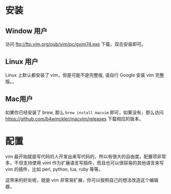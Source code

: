 # 安装

## Window 用户

访问 <ftp://ftp.vim.org/pub/vim/pc/gvim74.exe> 下载，双击安装即可。

## Linux 用户

Linux 上默认都安装了 vim，但是可能不是完整版, 请自行 Google 安装 vim 完整版。。

## Mac用户

如果你已经安装了 brew, 那么 `brew install macvim` 即可，如果没有，那么访问 <https://github.com/b4winckler/macvim/releases> 下载相应的版本。

# 配置

vim 最开始就是写代码的人开发出来写代码的，所以有很大的自由度，配置项非常多，不但支持使用 viml 作为扩展语言写插件，而且也可以很容易的其他语言来写 vim 的插件，比如 perl, python, lua, ruby 等等。

这带来的好处呢，就是 vim 非常易扩展，你可以按照自己的想法改造这个编辑器，